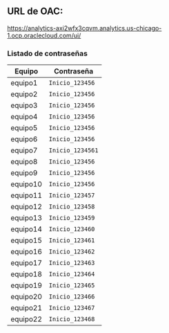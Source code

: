 
## URL de OAC:

https://analytics-axi2wfx3cqvm.analytics.us-chicago-1.ocp.oraclecloud.com/ui/

### Listado de contraseñas

| Equipo   | Contraseña      |
|----------|-----------------|
| equipo1  | `Inicio_123456` |
| equipo2  | `Inicio_123456`   |
| equipo3  | `Inicio_123456`   |
| equipo4  | `Inicio_123456`   |
| equipo5  | `Inicio_123456`   |
| equipo6  | `Inicio_123456`   |
| equipo7  | `Inicio_1234561`  |
| equipo8  | `Inicio_123456`   |
| equipo9  | `Inicio_123456`   |
| equipo10 | `Inicio_123456`   |
| equipo11 | `Inicio_123457`   |
| equipo12 | `Inicio_123458`   |
| equipo13 | `Inicio_123459`   |
| equipo14 | `Inicio_123460`   |
| equipo15 | `Inicio_123461`   |
| equipo16 | `Inicio_123462`   |
| equipo17 | `Inicio_123463`   |
| equipo18 | `Inicio_123464`   |
| equipo19 | `Inicio_123465`   |
| equipo20 | `Inicio_123466`   |
| equipo21 | `Inicio_123467`   |
| equipo22 | `Inicio_123468`   |
